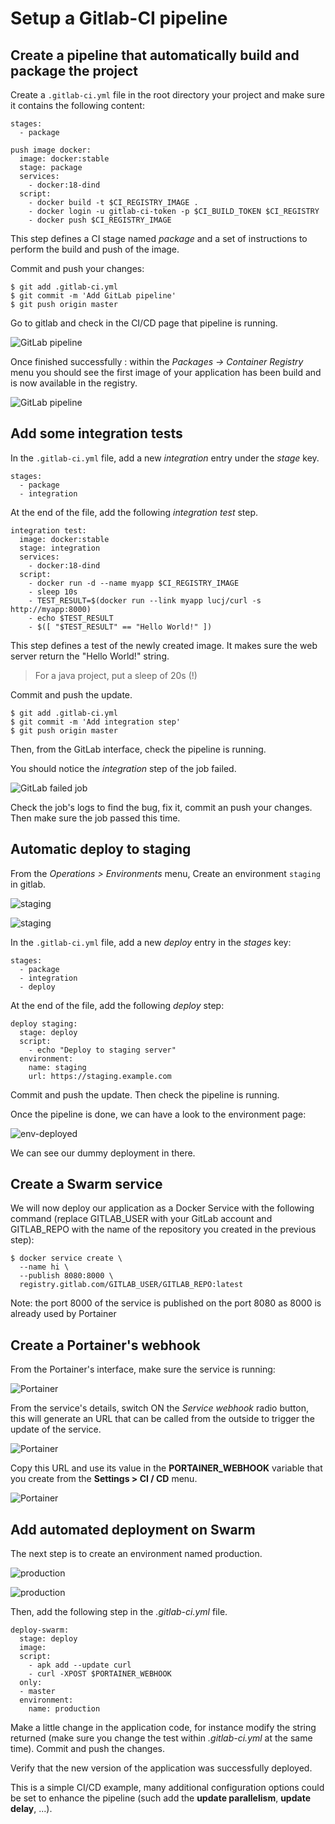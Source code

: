 # Setup a Gitlab-CI pipeline

## Create a pipeline that automatically build and package the project

Create a `.gitlab-ci.yml` file in the root directory your project and make sure it contains the following content:

```
stages:
  - package

push image docker:
  image: docker:stable
  stage: package
  services:
    - docker:18-dind
  script:
    - docker build -t $CI_REGISTRY_IMAGE .
    - docker login -u gitlab-ci-token -p $CI_BUILD_TOKEN $CI_REGISTRY
    - docker push $CI_REGISTRY_IMAGE
```

This step defines a CI stage named *package* and a set of instructions to perform the build and push of the image.

Commit and push your changes:

```
$ git add .gitlab-ci.yml
$ git commit -m 'Add GitLab pipeline'
$ git push origin master
```

Go to gitlab and check in the CI/CD page that pipeline is running.

![GitLab pipeline](./images/gitlab_pipeline_1.png)

Once finished successfully : within the *Packages -> Container Registry* menu you should see the first image of your application has been build and is now available in the registry.

![GitLab pipeline](./images/gitlab_registry_1.png)

## Add some integration tests

In the `.gitlab-ci.yml` file, add a new *integration* entry under the *stage* key.

```
stages:
  - package
  - integration
```

At the end of the file, add the following *integration test* step.

```
integration test:
  image: docker:stable
  stage: integration
  services:
    - docker:18-dind
  script:
    - docker run -d --name myapp $CI_REGISTRY_IMAGE
    - sleep 10s
    - TEST_RESULT=$(docker run --link myapp lucj/curl -s http://myapp:8000)
    - echo $TEST_RESULT
    - $([ "$TEST_RESULT" == "Hello World!" ])
```

This step defines a test of the newly created image. It makes sure the web server return the "Hello World!" string.

> For a java project, put a sleep of 20s (!)

Commit and push the update.

```
$ git add .gitlab-ci.yml
$ git commit -m 'Add integration step'
$ git push origin master
```

Then, from the GitLab interface, check the pipeline is running.

You should notice the *integration* step of the job failed.

![GitLab failed job](./images/gitlab_failed_job.png)

Check the job's logs to find the bug, fix it, commit an push your changes. Then make sure the job passed this time.

## Automatic deploy to staging

From the *Operations > Environments* menu, Create an environment `staging` in gitlab.

![staging](./images/env_staging_1.png)

![staging](./images/env_staging_2.png)

In the `.gitlab-ci.yml` file, add a new *deploy* entry in the *stages* key:

```
stages:
  - package
  - integration
  - deploy
```

At the end of the file, add the following *deploy* step:

```
deploy staging:
  stage: deploy
  script:
    - echo "Deploy to staging server"
  environment:
    name: staging
    url: https://staging.example.com
```

Commit and push the update. Then check the pipeline is running.

Once the pipeline is done, we can have a look to the environment page:

![env-deployed](./images/env_deployed.png)

We can see our dummy deployment in there.

## Create a Swarm service

We will now deploy our application as a Docker Service with the following command (replace GITLAB_USER with your GitLab account and GITLAB_REPO with the name of the repository you created in the previous step):

```
$ docker service create \
  --name hi \
  --publish 8080:8000 \
  registry.gitlab.com/GITLAB_USER/GITLAB_REPO:latest
```

Note: the port 8000 of the service is published on the port 8080 as 8000 is already used by Portainer

## Create a Portainer's webhook

From the Portainer's interface, make sure the service is running:

![Portainer](./images/portainer-hi.png)

From the service's details, switch ON the *Service webhook* radio button, this will generate an URL that can be called from the outside to trigger the update of the service.

![Portainer](./images/portainer-webhook.png)

Copy this URL and use its value in the **PORTAINER_WEBHOOK** variable that you create from the **Settings > CI / CD** menu.

![Portainer](./images/portainer-webhook-variable.png)

## Add automated deployment on Swarm

The next step is to create an environment named production.

![production](./images/env_production_1.png)

![production](./images/env_production_2.png)

Then, add the following step in the *.gitlab-ci.yml* file.

```
deploy-swarm:
  stage: deploy
  image:
  script:
    - apk add --update curl
    - curl -XPOST $PORTAINER_WEBHOOK
  only:
  - master
  environment:
    name: production
```

Make a little change in the application code, for instance modify the string returned (make sure you change the test within *.gitlab-ci.yml* at the same time). Commit and push the changes.

Verify that the new version of the application was successfully deployed.

This is a simple CI/CD example, many additional configuration options could be set to enhance the pipeline (such add the **update parallelism**, **update delay**, ...).
